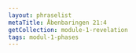```yaml
---
layout: phraselist
metaTitle: Åbenbaringen 21:4
getCollection: module-1-revelation
tags: modul-1-phases
---
```

